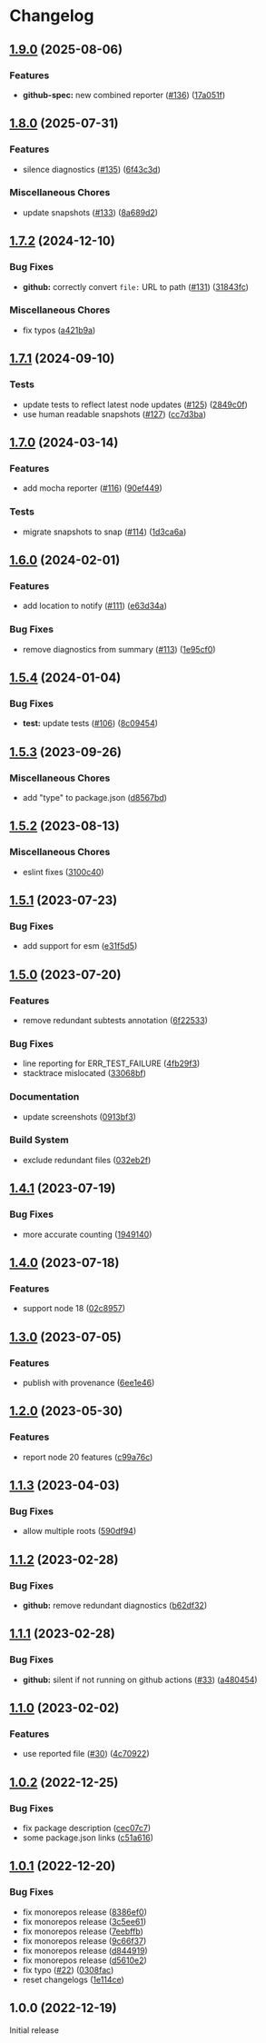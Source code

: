# Changelog

## [1.9.0](https://github.com/MoLow/reporters/compare/github-v1.8.0...github-v1.9.0) (2025-08-06)


### Features

* **github-spec:** new combined reporter ([#136](https://github.com/MoLow/reporters/issues/136)) ([17a051f](https://github.com/MoLow/reporters/commit/17a051f4b4a23ad5f2e19aae58c3803970f7ba47))

## [1.8.0](https://github.com/MoLow/reporters/compare/github-v1.7.2...github-v1.8.0) (2025-07-31)


### Features

* silence diagnostics ([#135](https://github.com/MoLow/reporters/issues/135)) ([6f43c3d](https://github.com/MoLow/reporters/commit/6f43c3d666a59abbac1f54dbf7c61c6bcc71c854))


### Miscellaneous Chores

* update snapshots ([#133](https://github.com/MoLow/reporters/issues/133)) ([8a689d2](https://github.com/MoLow/reporters/commit/8a689d2fd4f1d389aceb1825c9ce82c1069f1dc1))

## [1.7.2](https://github.com/MoLow/reporters/compare/github-v1.7.1...github-v1.7.2) (2024-12-10)


### Bug Fixes

* **github:** correctly convert `file:` URL to path ([#131](https://github.com/MoLow/reporters/issues/131)) ([31843fc](https://github.com/MoLow/reporters/commit/31843fce34c9e4811f600113bcc6c70775b637c3))


### Miscellaneous Chores

* fix typos ([a421b9a](https://github.com/MoLow/reporters/commit/a421b9a8b2c78d9df6816994160e5b8d25914b77))

## [1.7.1](https://github.com/MoLow/reporters/compare/github-v1.7.0...github-v1.7.1) (2024-09-10)


### Tests

* update tests to reflect latest node updates ([#125](https://github.com/MoLow/reporters/issues/125)) ([2849c0f](https://github.com/MoLow/reporters/commit/2849c0f9b57375eb4dc704539fdb331b0b4cd572))
* use human readable snapshots ([#127](https://github.com/MoLow/reporters/issues/127)) ([cc7d3ba](https://github.com/MoLow/reporters/commit/cc7d3baa7b054f82a5580dfe4151d4eb3c9e8dd5))

## [1.7.0](https://github.com/MoLow/reporters/compare/github-v1.6.0...github-v1.7.0) (2024-03-14)


### Features

* add mocha reporter ([#116](https://github.com/MoLow/reporters/issues/116)) ([90ef449](https://github.com/MoLow/reporters/commit/90ef4490665e19cab1ceebf8a77e78b54e38f668))


### Tests

* migrate snapshots to snap ([#114](https://github.com/MoLow/reporters/issues/114)) ([1d3ca6a](https://github.com/MoLow/reporters/commit/1d3ca6ad12b4abb5c47adc775b47c205a4214e0a))

## [1.6.0](https://github.com/MoLow/reporters/compare/github-v1.5.4...github-v1.6.0) (2024-02-01)


### Features

* add location to notify ([#111](https://github.com/MoLow/reporters/issues/111)) ([e63d34a](https://github.com/MoLow/reporters/commit/e63d34a5b4fb040a4cb63d4db15c87d4128e7c4c))


### Bug Fixes

* remove diagnostics from summary ([#113](https://github.com/MoLow/reporters/issues/113)) ([1e95cf0](https://github.com/MoLow/reporters/commit/1e95cf0bab16785073715238b42b9fb8baebbc43))

## [1.5.4](https://github.com/MoLow/reporters/compare/github-v1.5.3...github-v1.5.4) (2024-01-04)


### Bug Fixes

* **test:** update tests ([#106](https://github.com/MoLow/reporters/issues/106)) ([8c09454](https://github.com/MoLow/reporters/commit/8c09454aeefe41e10f9466fc593ff80408d06c8a))

## [1.5.3](https://github.com/MoLow/reporters/compare/github-v1.5.2...github-v1.5.3) (2023-09-26)


### Miscellaneous Chores

* add "type" to package.json ([d8567bd](https://github.com/MoLow/reporters/commit/d8567bdd2a415919dba6ba652d2e33dc233426ce))

## [1.5.2](https://github.com/MoLow/reporters/compare/github-v1.5.1...github-v1.5.2) (2023-08-13)


### Miscellaneous Chores

* eslint fixes ([3100c40](https://github.com/MoLow/reporters/commit/3100c40ffe3a3e63afb05991f07bf8dbc23efbc9))

## [1.5.1](https://github.com/MoLow/reporters/compare/github-v1.5.0...github-v1.5.1) (2023-07-23)


### Bug Fixes

* add support for esm ([e31f5d5](https://github.com/MoLow/reporters/commit/e31f5d598e44c8e167a33cc3e97571d4402d09dd))

## [1.5.0](https://github.com/MoLow/reporters/compare/github-v1.4.1...github-v1.5.0) (2023-07-20)


### Features

* remove redundant subtests annotation ([6f22533](https://github.com/MoLow/reporters/commit/6f2253378c7ecdcbb5c38aac77dfd13b1662e0d6))


### Bug Fixes

* line reporting for ERR_TEST_FAILURE ([4fb29f3](https://github.com/MoLow/reporters/commit/4fb29f3fb8a470af8d1a9549adc7d91f465cad91))
* stacktrace mislocated ([33068bf](https://github.com/MoLow/reporters/commit/33068bf98f53f7d6d28678b63d58b4c9b04d8ece))


### Documentation

* update screenshots ([0913bf3](https://github.com/MoLow/reporters/commit/0913bf37ce83a0a240c0f28b59a1647741212612))


### Build System

* exclude redundant files ([032eb2f](https://github.com/MoLow/reporters/commit/032eb2fbb1520b3c259e2a80eb38280826e206ef))

## [1.4.1](https://github.com/MoLow/reporters/compare/github-v1.4.0...github-v1.4.1) (2023-07-19)


### Bug Fixes

* more accurate counting ([1949140](https://github.com/MoLow/reporters/commit/19491406b769f03555b3ae352ed9838e2154c855))

## [1.4.0](https://github.com/MoLow/reporters/compare/github-v1.3.0...github-v1.4.0) (2023-07-18)


### Features

* support node 18 ([02c8957](https://github.com/MoLow/reporters/commit/02c8957ffca3cb8376f7ad5a94f4627c70b7f8e5))

## [1.3.0](https://github.com/MoLow/reporters/compare/github-v1.2.0...github-v1.3.0) (2023-07-05)


### Features

* publish with provenance ([6ee1e46](https://github.com/MoLow/reporters/commit/6ee1e46040329edeb0f40f753093b6952984f001))

## [1.2.0](https://github.com/MoLow/reporters/compare/github-v1.1.3...github-v1.2.0) (2023-05-30)


### Features

* report node 20 features ([c99a76c](https://github.com/MoLow/reporters/commit/c99a76c0f6bef75abb2c053c82c88448b0c82690))

## [1.1.3](https://github.com/MoLow/reporters/compare/github-v1.1.2...github-v1.1.3) (2023-04-03)


### Bug Fixes

* allow multiple roots ([590df94](https://github.com/MoLow/reporters/commit/590df948f8a4626fc29e8ce185e08d2226a307ba))

## [1.1.2](https://github.com/MoLow/reporters/compare/github-v1.1.1...github-v1.1.2) (2023-02-28)


### Bug Fixes

* **github:** remove redundant diagnostics ([b62df32](https://github.com/MoLow/reporters/commit/b62df3280b141af763386a68b0b4e386bef907e7))

## [1.1.1](https://github.com/MoLow/reporters/compare/github-v1.1.0...github-v1.1.1) (2023-02-28)


### Bug Fixes

* **github:** silent if not running on github actions ([#33](https://github.com/MoLow/reporters/issues/33)) ([a480454](https://github.com/MoLow/reporters/commit/a480454ac7ca0471744ec00b69a6c67a1d3c8ada))

## [1.1.0](https://github.com/MoLow/reporters/compare/github-v1.0.2...github-v1.1.0) (2023-02-02)


### Features

* use reported file ([#30](https://github.com/MoLow/reporters/issues/30)) ([4c70922](https://github.com/MoLow/reporters/commit/4c709222734de88af71c5a086622c3b022d51fd5))

## [1.0.2](https://github.com/MoLow/reporters/compare/github-v1.0.1...github-v1.0.2) (2022-12-25)


### Bug Fixes

* fix package description ([cec07c7](https://github.com/MoLow/reporters/commit/cec07c70d37b3ed43947b17312a6bd58f095510f))
* some package.json links ([c51a616](https://github.com/MoLow/reporters/commit/c51a61648e29f5baca539ded1b09c2af3f5e0a4a))

## [1.0.1](https://github.com/MoLow/reporters/compare/github-v1.0.0...github-v1.0.1) (2022-12-20)


### Bug Fixes

* fix monorepos release ([8386ef0](https://github.com/MoLow/reporters/commit/8386ef0ea7bfe0c0325e171aa7122eeccb17bad3))
* fix monorepos release ([3c5ee61](https://github.com/MoLow/reporters/commit/3c5ee6126fe961363b3feccf1ba6594a0849855b))
* fix monorepos release ([7eebffb](https://github.com/MoLow/reporters/commit/7eebffb46ab627beaa2b10023a08dd3271f819e9))
* fix monorepos release ([9c66f37](https://github.com/MoLow/reporters/commit/9c66f37b010f782e70c3cdf2bf827d30c4aa71c2))
* fix monorepos release ([d844919](https://github.com/MoLow/reporters/commit/d844919c8684216155b8f1c0acc98d907b3a5cdb))
* fix monorepos release ([d5610e2](https://github.com/MoLow/reporters/commit/d5610e29db730dc4ffa3f9721a85d5f3c7749b2c))
* fix typo ([#22](https://github.com/MoLow/reporters/issues/22)) ([0308fac](https://github.com/MoLow/reporters/commit/0308fac968799a0fd877460deeaa5503bc53d09f))
* reset changelogs ([1e114ce](https://github.com/MoLow/reporters/commit/1e114ced7201cf9897f2cf79b5a4fb46f1b085fb))

## 1.0.0 (2022-12-19)

Initial release
